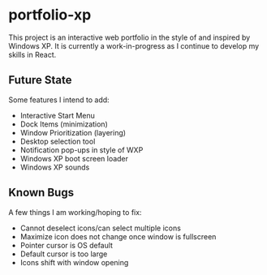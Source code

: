# portfolio-xp
This project is an interactive web portfolio in the style of and inspired by Windows XP. It is currently a work-in-progress as I continue to develop my skills in React.

## Future State
Some features I intend to add:
 - Interactive Start Menu
 - Dock Items (minimization)
 - Window Prioritization (layering)
 - Desktop selection tool
 - Notification pop-ups in style of WXP
 - Windows XP boot screen loader
 - Windows XP sounds

## Known Bugs
A few things I am working/hoping to fix:
 - Cannot deselect icons/can select multiple icons
 - Maximize icon does not change once window is fullscreen
 - Pointer cursor is OS default
 - Default cursor is too large
 - Icons shift with window opening